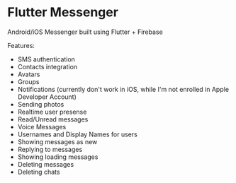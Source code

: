# Flutter Messenger 

Android/iOS Messenger built using Flutter + Firebase

Features:
- SMS authentication 
- Contacts integration
- Avatars
- Groups
- Notifications (currently don't work in iOS, while I'm not enrolled in Apple Developer Account)
- Sending photos 
- Realtime user presense 
- Read/Unread messages 
- Voice Messages
- Usernames and Display Names for users 
- Showing messages as new 
- Replying to messages 
- Showing loading messages
- Deleting messages 
- Deleting chats 


